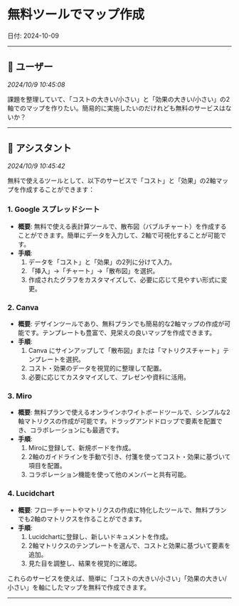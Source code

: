 # 無料ツールでマップ作成

日付: 2024-10-09

---

## 👤 ユーザー
*2024/10/9 10:45:08*

課題を整理していて、「コストの大きい/小さい」と「効果の大きい/小さい」の2軸でのマップを作りたい。簡易的に実施したいのだけれども無料のサービスはないか？

---

## 🤖 アシスタント
*2024/10/9 10:45:42*

無料で使えるツールとして、以下のサービスで「コスト」と「効果」の2軸マップを作成することができます：

### 1. **Google スプレッドシート**
   - **概要**: 無料で使える表計算ツールで、散布図（バブルチャート）を作成することができます。簡単にデータを入力して、2軸で可視化することが可能です。
   - **手順**:
     1. データを「コスト」と「効果」の2列に分けて入力。
     2. 「挿入」→「チャート」→「散布図」を選択。
     3. 作成されたグラフをカスタマイズして、必要に応じて見やすい形式に変更。

### 2. **Canva**
   - **概要**: デザインツールであり、無料プランでも簡易的な2軸マップの作成が可能です。テンプレートも豊富で、見栄えの良いマップを作成できます。
   - **手順**:
     1. Canva にサインアップして「散布図」または「マトリクスチャート」テンプレートを選択。
     2. コスト・効果のデータを視覚的に整理して配置。
     3. 必要に応じてカスタマイズして、プレゼンや資料に活用。

### 3. **Miro**
   - **概要**: 無料プランで使えるオンラインホワイトボードツールで、シンプルな2軸マトリクスの作成が可能です。ドラッグアンドドロップで要素を配置でき、コラボレーションにも最適です。
   - **手順**:
     1. Miroに登録して、新規ボードを作成。
     2. 2軸のガイドラインを手動で引き、付箋を使ってコスト・効果に基づいて項目を配置。
     3. コラボレーション機能を使って他のメンバーと共有可能。

### 4. **Lucidchart**
   - **概要**: フローチャートやマトリクスの作成に特化したツールで、無料プランでも2軸のマトリクスを作ることができます。
   - **手順**:
     1. Lucidchartに登録し、新しいドキュメントを作成。
     2. 2軸マトリクスのテンプレートを選んで、コストと効果に基づいて要素を追加。
     3. 見た目を調整し、結果を視覚的に確認。

これらのサービスを使えば、簡単に「コストの大きい/小さい」「効果の大きい/小さい」を軸にしたマップを無料で作成できます。

---
